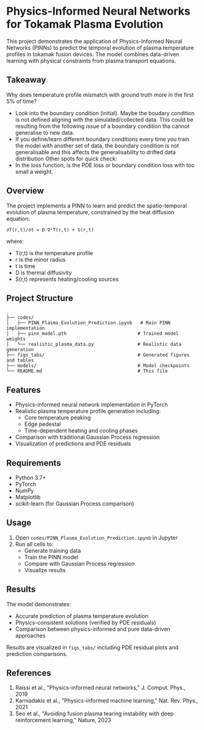# Physics-Informed Neural Networks for Tokamak Plasma Evolution

This project demonstrates the application of Physics-Informed Neural Networks (PINNs) to predict the temporal evolution of plasma temperature profiles in tokamak fusion devices. The model combines data-driven learning with physical constraints from plasma transport equations.

## Takeaway
Why does temperature profile mismatch with ground truth more in the first 5% of time?
- Look into the boundary condition (initial). Maybe the boudary condition is not defined aligning with the simulated/collected data. This could be resulting from the following issue of a boundary condition tha cannot generalise to new data.
- If you define/learn different boundary conditions every time you train the model with another set of data, the boundary condition is not generalisable and this affects the generalisability to drifted data distribution
Other spots for quick check:
- In the loss function, is the PDE loss or boundary condition loss with too small a weight.

## Overview

The project implements a PINN to learn and predict the spatio-temporal evolution of plasma temperature, constrained by the heat diffusion equation:

```
∂T(r,t)/∂t = D ∇²T(r,t) + S(r,t)
```

where:
- T(r,t) is the temperature profile
- r is the minor radius
- t is time
- D is thermal diffusivity
- S(r,t) represents heating/cooling sources

## Project Structure

```
.
├── codes/
│   ├── PINN_Plasma_Evolution_Prediction.ipynb   # Main PINN implementation
│   ├── pinn_model.pth                          # Trained model weights
│   └── realistic_plasma_data.py                # Realistic data generation
├── figs_tabs/                                  # Generated figures and tables
├── models/                                     # Model checkpoints
└── README.md                                   # This file
```

## Features

- Physics-informed neural network implementation in PyTorch
- Realistic plasma temperature profile generation including:
  - Core temperature peaking
  - Edge pedestal
  - Time-dependent heating and cooling phases
- Comparison with traditional Gaussian Process regression
- Visualization of predictions and PDE residuals

## Requirements

- Python 3.7+
- PyTorch
- NumPy
- Matplotlib
- scikit-learn (for Gaussian Process comparison)

## Usage

1. Open `codes/PINN_Plasma_Evolution_Prediction.ipynb` in Jupyter
2. Run all cells to:
   - Generate training data
   - Train the PINN model
   - Compare with Gaussian Process regression
   - Visualize results

## Results

The model demonstrates:
- Accurate prediction of plasma temperature evolution
- Physics-consistent solutions (verified by PDE residuals)
- Comparison between physics-informed and pure data-driven approaches

Results are visualized in `figs_tabs/` including PDE residual plots and prediction comparisons.

## References

1. Raissi et al., "Physics-informed neural networks," J. Comput. Phys., 2019
2. Karniadakis et al., "Physics-informed machine learning," Nat. Rev. Phys., 2021
3. Seo et al., "Avoiding fusion plasma tearing instability with deep reinforcement learning," Nature, 2023
